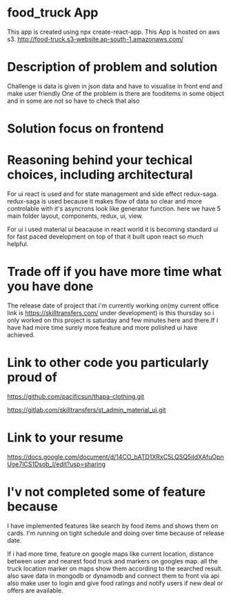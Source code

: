 # food_truck App

This app is created using npx create-react-app.
This App is hosted on aws s3.
http://food-truck.s3-website.ap-south-1.amazonaws.com/

# Description of problem and solution

Challenge is data is given in json data and have to visualise in front end and make user friendly
One of the problem is there are fooditems in some object and in some are not so have to check that also

# Solution focus on frontend

# Reasoning behind your techical choices, including architectural

For ui react is used and for state management and side effect redux-saga.
redux-saga is used because it makes flow of data so clear and more controlable with it's asyncrons look like generator function.
here we have 5 main folder layout, components, redux, ui, view.

For ui i used material ui beacause in react world it is becoming standard ui for fast paced development on top of that it built upon react so much helpful.

# Trade off if you have more time what you have done

The release date of project that i'm currently working on(my current office link is https://skilltransfers.com/ under development) is this thursday so i only worked on this project is saturday and few minutes here and there.If i have had more time surely more feature and more polished ui have achieved.

# Link to other code you particularly proud of

https://github.com/pacificsun/thapa-clothing.git

https://gitlab.com/skilltransfers/st_admin_material_ui.git

# Link to your resume

https://docs.google.com/document/d/14CO_bATD1XRxC5LQSQ5iIdXAfuOpnUoe7lCS1Dsob_I/edit?usp=sharing

# I'v not completed some of feature because

I have implemented features like search by food items and shows them on cards.
I'm running on tight schedule and doing over time because of release date.

If i had more time, feature on google maps like current location, distance between user and nearest food truck and markers on googles map. all the truck location marker on maps show them according to the searched result.
also save data in mongodb or dynamodb and connect them to front via api also make user to login and give food ratings and notify users if new deal or offers are available.
